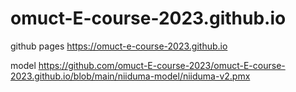 # omuct-E-course-2023.github.io
github pages
https://omuct-e-course-2023.github.io

model
https://github.com/omuct-E-course-2023/omuct-E-course-2023.github.io/blob/main/niiduma-model/niiduma-v2.pmx
